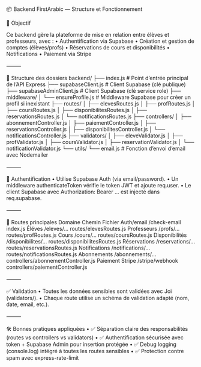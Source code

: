 📦 Backend FirstArabic — Structure et Fonctionnement

🧩 Objectif

Ce backend gère la plateforme de mise en relation entre élèves et professeurs, avec :
	•	Authentification via Supabase
	•	Création et gestion de comptes (élèves/profs)
	•	Réservations de cours et disponibilités
	•	Notifications
	•	Paiement via Stripe

⸻

📁 Structure des dossiers
backend/
├── index.js                   # Point d’entrée principal de l’API Express
├── supabaseClient.js         # Client Supabase (clé publique)
├── supabaseAdminClient.js    # Client Supabase (clé service role)
├── middleware/
│   └── ensureProfile.js      # Middleware Supabase pour créer un profil si inexistant
├── routes/
│   ├── elevesRoutes.js
│   ├── profRoutes.js
│   ├── coursRoutes.js
│   ├── disponibilitesRoutes.js
│   ├── reservationsRoutes.js
│   └── notificationsRoutes.js
├── controllers/
│   ├── abonnementController.js
│   ├── paiementController.js
│   ├── reservationsController.js
│   ├── disponibilitesController.js
│   └── notificationsController.js
├── validators/
│   ├── eleveValidator.js
│   ├── profValidator.js
│   ├── coursValidator.js
│   ├── reservationValidator.js
│   └── notificationValidator.js
└── utils/
    └── email.js              # Fonction d’envoi d’email avec Nodemailer

⸻

🔐 Authentification
	•	Utilise Supabase Auth (via email/password).
	•	Un middleware authenticateToken vérifie le token JWT et ajoute req.user.
	•	Le client Supabase avec Authorization: Bearer ... est injecté dans req.supabase.

⸻

🚀 Routes principales
Domaine
Chemin
Fichier
Auth/email
/check-email
index.js
Éléves
/eleves/...
routes/elevesRoutes.js
Professeurs
/profs/...
routes/profRoutes.js
Cours
/cours/...
routes/coursRoutes.js
Disponibilités
/disponibilites/...
routes/disponibilitesRoutes.js
Réservations
/reservations/...
routes/reservationsRoutes.js
Notifications
/notifications/...
routes/notificationsRoutes.js
Abonnements
/abonnements/...
controllers/abonnementController.js
Paiement Stripe
/stripe/webhook
controllers/paiementController.js


⸻

✅ Validation
	•	Toutes les données sensibles sont validées avec Joi (validators/).
	•	Chaque route utilise un schéma de validation adapté (nom, date, email, etc.).

⸻

🛠️ Bonnes pratiques appliquées
	•	✅ Séparation claire des responsabilités (routes vs controllers vs validators)
	•	✅ Authentification sécurisée avec token + Supabase Admin pour insertion protégée
	•	✅ Debug logging (console.log) intégré à toutes les routes sensibles
	•	✅ Protection contre spam avec express-rate-limit

